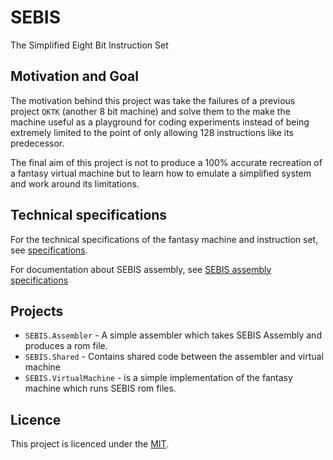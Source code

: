 # SEBIS
The Simplified Eight Bit Instruction Set

## Motivation and Goal
The motivation behind this project was take the failures of a previous project `QKTK` (another 8 bit machine) and solve them to the make the machine useful as a playground for coding experiments instead of being extremely limited to the point of only allowing 128 instructions like its predecessor.

The final aim of this project is not to produce a 100% accurate recreation of a fantasy virtual machine but to learn how to emulate a simplified system and work around its limitations.

## Technical specifications
For the technical specifications of the fantasy machine and instruction set, see [specifications](docs/specification.md).

For documentation about SEBIS assembly, see [SEBIS assembly specifications](docs/sebis-assembly-specification.md)

## Projects
- `SEBIS.Assembler` - A simple assembler which takes SEBIS Assembly and produces a rom file.
- `SEBIS.Shared` - Contains shared code between the assembler and virtual machine
- `SEBIS.VirtualMachine` - is a simple implementation of the fantasy machine which runs SEBIS rom files.

## Licence
This project is licenced under the [MIT](LICENSE).